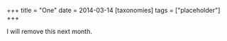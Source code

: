 +++
title = "One"
date = 2014-03-14
[taxonomies]
tags = ["placeholder"]
+++

I will remove this next month.
